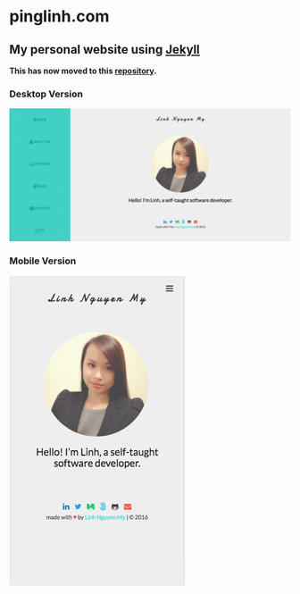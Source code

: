 # pinglinh.com

## My personal website using [Jekyll](https://jekyllrb.com/)

**This has now moved to this [repository](https://github.com/pinglinh/pinglinh.github.io).**

### Desktop Version

![Website Desktop](/photos/website_desktop.png)

### Mobile Version

![Website Mobile](/photos/website_mobile.png)
